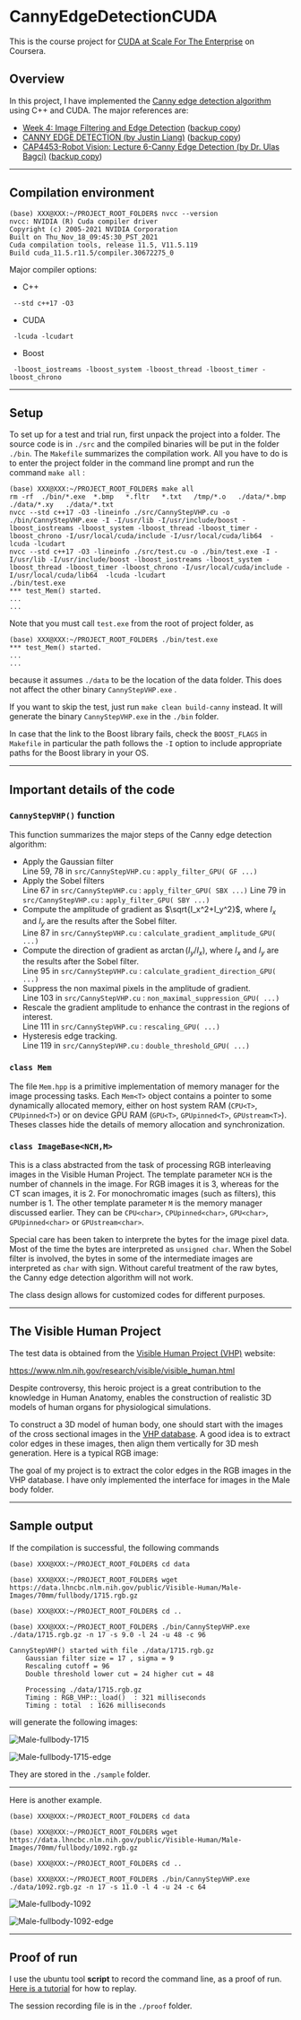 # CannyEdgeDetectionCUDA

This is the course project for [CUDA at Scale For The Enterprise](https://www.coursera.org/learn/cuda-at-scale-for-the-enterprise) on Coursera. 

## Overview

In this project, I have implemented the [Canny edge detection algorithm](https://en.wikipedia.org/wiki/Canny_edge_detector) using C++ and CUDA. The major references are:

+ [Week 4: Image Filtering and Edge Detection](https://sbme-tutorials.github.io/2018/cv/notes/4_week4.html) ([backup copy](./references/Week4.pdf))
+ [CANNY EDGE DETECTION (by Justin Liang)](https://justin-liang.com/tutorials/canny/) ([backup copy](./references/Canny_Liang.pdf))
+ [CAP4453-Robot Vision: Lecture 6-Canny Edge Detection (by Dr. Ulas Bagci)](http://www.cs.ucf.edu/~bagci/teaching/robotvision18/Lec6.pdf) ([backup copy](./references/CAP4453_Lecture6.pdf))


---

## Compilation environment

```
(base) XXX@XXX:~/PROJECT_ROOT_FOLDER$ nvcc --version
nvcc: NVIDIA (R) Cuda compiler driver
Copyright (c) 2005-2021 NVIDIA Corporation
Built on Thu_Nov_18_09:45:30_PST_2021
Cuda compilation tools, release 11.5, V11.5.119
Build cuda_11.5.r11.5/compiler.30672275_0
```

Major compiler options:

+ C++
```
 --std c++17 -O3 
```
+ CUDA
```
 -lcuda -lcudart 
```
+ Boost
```
 -lboost_iostreams -lboost_system -lboost_thread -lboost_timer -lboost_chrono
```

---

## Setup

To set up for a test and trial run, first unpack the project into a folder. The source code is in `./src` and the compiled binaries will be put in the folder `./bin`. The  `Makefile`  summarizes the compilation work. All you have to do is to enter the project folder in the command line prompt and run the command `make all` :

```
(base) XXX@XXX:~/PROJECT_ROOT_FOLDER$ make all
rm -rf  ./bin/*.exe  *.bmp   *.fltr   *.txt   /tmp/*.o   ./data/*.bmp   ./data/*.xy   ./data/*.txt
nvcc --std c++17 -O3 -lineinfo ./src/CannyStepVHP.cu -o ./bin/CannyStepVHP.exe -I -I/usr/lib -I/usr/include/boost -lboost_iostreams -lboost_system -lboost_thread -lboost_timer -lboost_chrono -I/usr/local/cuda/include -I/usr/local/cuda/lib64  -lcuda -lcudart 
nvcc --std c++17 -O3 -lineinfo ./src/test.cu -o ./bin/test.exe -I -I/usr/lib -I/usr/include/boost -lboost_iostreams -lboost_system -lboost_thread -lboost_timer -lboost_chrono -I/usr/local/cuda/include -I/usr/local/cuda/lib64  -lcuda -lcudart 
./bin/test.exe
*** test_Mem() started.
...
...
```

Note that you must call `test.exe` from the root of project folder, as 

```
(base) XXX@XXX:~/PROJECT_ROOT_FOLDER$ ./bin/test.exe 
*** test_Mem() started.
...
...
```
because it assumes `./data` to be the location of the data folder. This does not affect the other binary `CannyStepVHP.exe` . 


If you want to skip the test, just run `make clean build-canny` instead. It will generate the binary  `CannyStepVHP.exe`  in the  `./bin`  folder. 

In case that the link to the Boost library fails, check the `BOOST_FLAGS` in `Makefile`  in particular the path follows the `-I` option to include appropriate paths for the Boost library in your OS.  

---

## Important details of the code

### `CannyStepVHP()` function 

This function summarizes the major steps of the Canny edge detection algorithm:
+ Apply the Gaussian filter   
  Line 59, 78 in `src/CannyStepVHP.cu` :  `apply_filter_GPU( GF ...)`
+ Apply the Sobel filters   
  Line 67 in `src/CannyStepVHP.cu` :  `apply_filter_GPU( SBX ...)`
  Line 79 in `src/CannyStepVHP.cu` :  `apply_filter_GPU( SBY ...)`
+ Compute the amplitude of gradient as $\sqrt{I_x^2+I_y^2}$, where $I_x$ and $I_y$ are the results after the Sobel filter.   
  Line 87 in `src/CannyStepVHP.cu` :  `calculate_gradient_amplitude_GPU( ...)`
+ Compute the direction of gradient as $\arctan(I_y/I_x)$, where $I_x$ and $I_y$ are the results after the Sobel filter.   
  Line 95 in `src/CannyStepVHP.cu` :  `calculate_gradient_direction_GPU( ...)`
+ Suppress the non maximal pixels in the amplitude of gradient.   
  Line 103 in `src/CannyStepVHP.cu` :  `non_maximal_suppression_GPU( ...)`
+ Rescale the gradient amplitude to enhance the contrast in the regions of interest.   
  Line 111 in `src/CannyStepVHP.cu` :  `rescaling_GPU( ...)`
+ Hysteresis edge tracking.   
  Line 119 in `src/CannyStepVHP.cu` :  `double_threshold_GPU( ...)`


### `class Mem`

The file `Mem.hpp` is a primitive implementation of memory manager for the image processing tasks. Each `Mem<T>` object contains a pointer to some dynamically allocated memory, either on host system RAM (`CPU<T>`, `CPUpinned<T>`) or on device GPU RAM (`GPU<T>`, `GPUpinned<T>`, `GPUstream<T>`). Theses classes hide the details of memory allocation and synchronization.  


### `class ImageBase<NCH,M>`

This is a class abstracted from the task of processing RGB interleaving images in the Visible Human Project. The template parameter `NCH` is the number of channels in the image. For RGB images it is 3, whereas for the CT scan images, it is 2. For monochromatic images (such as filters), this number is 1. The other template parameter `M` is the memory manager discussed earlier. They can be `CPU<char>`, `CPUpinned<char>`, `GPU<char>`, `GPUpinned<char>` or `GPUstream<char>`.

Special care has been taken to interprete the bytes for the image pixel data. Most of the time the bytes are interpreted as `unsigned char`. When the Sobel filter is involved, the bytes in some of the intermediate images are interpreted as `char` with sign. Without careful treatment of the raw bytes, the Canny edge detection algorithm will not work. 

The class design allows for customized codes for different purposes. 

---

## The Visible Human Project

The test data is obtained from the [Visible Human Project (VHP)](https://en.wikipedia.org/wiki/Visible_Human_Project) website:

https://www.nlm.nih.gov/research/visible/visible_human.html

Despite controversy, this heroic project is a great contribution to the knowledge in Human Anatomy, enables the construction of realistic 3D models of human organs for physiological simulations. 

To construct a 3D model of human body, one should start with the images of the cross sectional images in the [VHP database](https://www.nlm.nih.gov/databases/download/vhp.html). A good idea is to extract color edges in these images, then align them vertically for 3D mesh generation. Here is a typical RGB image:



The goal of my project is to extract the color edges in the RGB images in the VHP database. I have only implemented the interface for images in the Male body folder.  

---

## Sample output

If the compilation is successful, the following commands 

```
(base) XXX@XXX:~/PROJECT_ROOT_FOLDER$ cd data

(base) XXX@XXX:~/PROJECT_ROOT_FOLDER$ wget https://data.lhncbc.nlm.nih.gov/public/Visible-Human/Male-Images/70mm/fullbody/1715.rgb.gz

(base) XXX@XXX:~/PROJECT_ROOT_FOLDER$ cd ..

(base) XXX@XXX:~/PROJECT_ROOT_FOLDER$ ./bin/CannyStepVHP.exe ./data/1715.rgb.gz -n 17 -s 9.0 -l 24 -u 48 -c 96

CannyStepVHP() started with file ./data/1715.rgb.gz
    Gaussian filter size = 17 , sigma = 9
    Rescaling cutoff = 96
    Double threshold lower cut = 24 higher cut = 48

    Processing ./data/1715.rgb.gz
    Timing : RGB_VHP::_load()  : 321 milliseconds
    Timing : total  : 1626 milliseconds
```

will generate the following images:

![Male-fullbody-1715](./sample/1715.rgb.gz.bmp)

![Male-fullbody-1715-edge](./sample/1715.rgb.gz.canny.bmp)

They are stored in the `./sample` folder.

---

Here is another example.

```
(base) XXX@XXX:~/PROJECT_ROOT_FOLDER$ cd data

(base) XXX@XXX:~/PROJECT_ROOT_FOLDER$ wget https://data.lhncbc.nlm.nih.gov/public/Visible-Human/Male-Images/70mm/fullbody/1092.rgb.gz

(base) XXX@XXX:~/PROJECT_ROOT_FOLDER$ cd ..

(base) XXX@XXX:~/PROJECT_ROOT_FOLDER$ ./bin/CannyStepVHP.exe ./data/1092.rgb.gz -n 17 -s 11.0 -l 4 -u 24 -c 64
```

![Male-fullbody-1092](./sample/1092.rgb.gz.bmp)

![Male-fullbody-1092-edge](./sample/1092.rgb.gz.canny.bmp)

---

## Proof of run

I use the ubuntu tool **script** to record the command line, as a proof of run. [Here is a tutorial](https://www.howtogeek.com/devops/how-to-record-linux-terminal-commands-with-script/) for how to replay. 

The session recording file is in the `./proof` folder.
